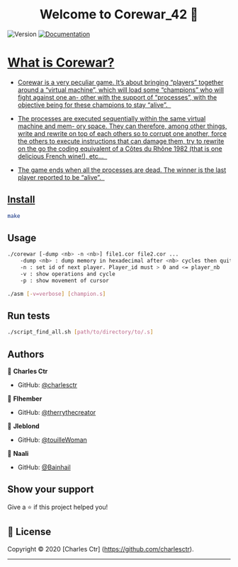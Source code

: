 <h1 align="center">Welcome to Corewar_42 👋</h1>
<p>
  <img alt="Version" src="https://img.shields.io/badge/version-1.0-blue.svg?cacheSeconds=2592000" />
  <a href="https://github.com/charlesctr/Corewar_42/subject.pdf" target="_blank">
    <img alt="Documentation" src="https://img.shields.io/badge/documentation-yes-brightgreen.svg" />
  </a>
  <a href="https://github.com/kefranabg/readme-md-generator/graphs/commit-activity" target="_blank">
</p>

<h1>What is Corewar?</h1> 

<p>
  
* Corewar is a very peculiar game. It’s about bringing “players” together around a “virtual machine”, which will load some “champions” who will fight against one an- other with the support of “processes”, with the objective being for these champions to stay “alive”.  
  
* The processes are executed sequentially within the same virtual machine and mem- ory space. They can therefore, among other things, write and rewrite on top of each others so to corrupt one another, force the others to execute instructions that can damage them, try to rewrite on the go the coding equivalent of a Côtes du Rhône 1982 (that is one delicious French wine!), etc...  

* The game ends when all the processes are dead. The winner is the last player reported to be “alive”.   </p>


## Install

```sh
make
```

## Usage

```sh
./corewar [-dump <nb> -n <nb>] file1.cor file2.cor ...
	-dump <nb> : dump memory in hexadecimal after <nb> cycles then quit
	-n : set id of next player. Player_id must > 0 and <= player_nb
	-v : show operations and cycle
	-p : show movement of cursor
  
./asm [-v=verbose] [champion.s]
```

## Run tests

```sh
./script_find_all.sh [path/to/directory/to/.s]
```

## Authors

👤 **Charles Ctr**

* GitHub: [@charlesctr](https://github.com/charlesctr)

👤 **Flhember**

* GitHub: [@therrythecreator](https://github.com/therrythecreator)

👤 **Jleblond**

* GitHub: [@touilleWoman](https://github.com/touilleWoman)

👤 **Naali**

* GitHub: [@Bainhail](https://github.com/Bainhail)

## Show your support

Give a ⭐️ if this project helped you!

## 📝 License

Copyright © 2020 [Charles Ctr] (https://github.com/charlesctr).<br />
***

